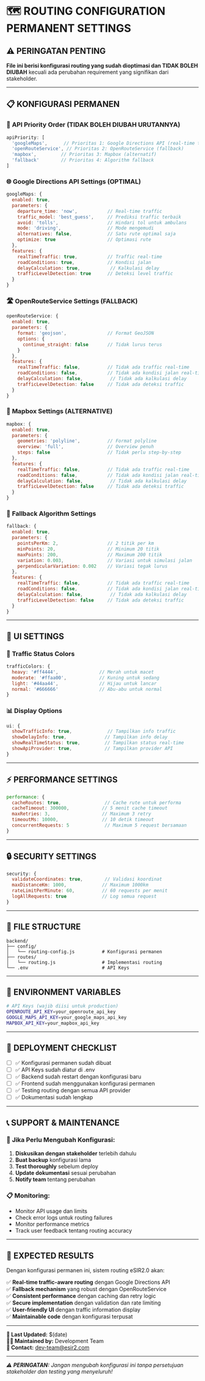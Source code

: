 # 🗺️ ROUTING CONFIGURATION PERMANENT SETTINGS

## ⚠️ **PERINGATAN PENTING**
**File ini berisi konfigurasi routing yang sudah dioptimasi dan TIDAK BOLEH DIUBAH**
kecuali ada perubahan requirement yang signifikan dari stakeholder.

---

## 📋 **KONFIGURASI PERMANEN**

### 🔧 **API Priority Order (TIDAK BOLEH DIUBAH URUTANNYA)**
```javascript
apiPriority: [
  'googleMaps',      // Prioritas 1: Google Directions API (real-time traffic)
  'openRouteService', // Prioritas 2: OpenRouteService (fallback)
  'mapbox',         // Prioritas 3: Mapbox (alternatif)
  'fallback'        // Prioritas 4: Algorithm fallback
]
```

### 🌐 **Google Directions API Settings (OPTIMAL)**
```javascript
googleMaps: {
  enabled: true,
  parameters: {
    departure_time: 'now',           // Real-time traffic
    traffic_model: 'best_guess',     // Prediksi traffic terbaik
    avoid: 'tolls',                  // Hindari tol untuk ambulans
    mode: 'driving',                 // Mode mengemudi
    alternatives: false,             // Satu rute optimal saja
    optimize: true                   // Optimasi rute
  },
  features: {
    realTimeTraffic: true,           // Traffic real-time
    roadConditions: true,            // Kondisi jalan
    delayCalculation: true,           // Kalkulasi delay
    trafficLevelDetection: true      // Deteksi level traffic
  }
}
```

### 🛣️ **OpenRouteService Settings (FALLBACK)**
```javascript
openRouteService: {
  enabled: true,
  parameters: {
    format: 'geojson',               // Format GeoJSON
    options: {
      continue_straight: false       // Tidak lurus terus
    }
  },
  features: {
    realTimeTraffic: false,          // Tidak ada traffic real-time
    roadConditions: false,           // Tidak ada kondisi jalan real-time
    delayCalculation: false,          // Tidak ada kalkulasi delay
    trafficLevelDetection: false     // Tidak ada deteksi traffic
  }
}
```

### 🎨 **Mapbox Settings (ALTERNATIVE)**
```javascript
mapbox: {
  enabled: true,
  parameters: {
    geometries: 'polyline',          // Format polyline
    overview: 'full',                // Overview penuh
    steps: false                     // Tidak perlu step-by-step
  },
  features: {
    realTimeTraffic: false,          // Tidak ada traffic real-time
    roadConditions: false,           // Tidak ada kondisi jalan real-time
    delayCalculation: false,          // Tidak ada kalkulasi delay
    trafficLevelDetection: false     // Tidak ada deteksi traffic
  }
}
```

### 🔄 **Fallback Algorithm Settings**
```javascript
fallback: {
  enabled: true,
  parameters: {
    pointsPerKm: 2,                  // 2 titik per km
    minPoints: 20,                   // Minimum 20 titik
    maxPoints: 200,                  // Maximum 200 titik
    variation: 0.003,                // Variasi untuk simulasi jalan
    perpendicularVariation: 0.002    // Variasi tegak lurus
  },
  features: {
    realTimeTraffic: false,          // Tidak ada traffic real-time
    roadConditions: false,           // Tidak ada kondisi jalan real-time
    delayCalculation: false,          // Tidak ada kalkulasi delay
    trafficLevelDetection: false     // Tidak ada deteksi traffic
  }
}
```

---

## 🎯 **UI SETTINGS**

### 🚦 **Traffic Status Colors**
```javascript
trafficColors: {
  heavy: '#ff4444',               // Merah untuk macet
  moderate: '#ffaa00',            // Kuning untuk sedang
  light: '#44aa44',               // Hijau untuk lancar
  normal: '#666666'               // Abu-abu untuk normal
}
```

### 📊 **Display Options**
```javascript
ui: {
  showTrafficInfo: true,             // Tampilkan info traffic
  showDelayInfo: true,              // Tampilkan info delay
  showRealTimeStatus: true,         // Tampilkan status real-time
  showApiProvider: true,            // Tampilkan provider API
}
```

---

## ⚡ **PERFORMANCE SETTINGS**

```javascript
performance: {
  cacheRoutes: true,                // Cache rute untuk performa
  cacheTimeout: 300000,            // 5 menit cache timeout
  maxRetries: 3,                   // Maximum 3 retry
  timeoutMs: 10000,                // 10 detik timeout
  concurrentRequests: 5             // Maximum 5 request bersamaan
}
```

---

## 🔒 **SECURITY SETTINGS**

```javascript
security: {
  validateCoordinates: true,        // Validasi koordinat
  maxDistanceKm: 1000,             // Maximum 1000km
  rateLimitPerMinute: 60,          // 60 requests per menit
  logAllRequests: true             // Log semua request
}
```

---

## 📁 **FILE STRUCTURE**

```
backend/
├── config/
│   └── routing-config.js          # Konfigurasi permanen
├── routes/
│   └── routing.js                 # Implementasi routing
└── .env                           # API Keys
```

---

## 🔑 **ENVIRONMENT VARIABLES**

```bash
# API Keys (wajib diisi untuk production)
OPENROUTE_API_KEY=your_openroute_api_key
GOOGLE_MAPS_API_KEY=your_google_maps_api_key
MAPBOX_API_KEY=your_mapbox_api_key
```

---

## 🚀 **DEPLOYMENT CHECKLIST**

- [ ] ✅ Konfigurasi permanen sudah dibuat
- [ ] ✅ API Keys sudah diatur di .env
- [ ] ✅ Backend sudah restart dengan konfigurasi baru
- [ ] ✅ Frontend sudah menggunakan konfigurasi permanen
- [ ] ✅ Testing routing dengan semua API provider
- [ ] ✅ Dokumentasi sudah lengkap

---

## 📞 **SUPPORT & MAINTENANCE**

### 🔧 **Jika Perlu Mengubah Konfigurasi:**
1. **Diskusikan dengan stakeholder** terlebih dahulu
2. **Buat backup** konfigurasi lama
3. **Test thoroughly** sebelum deploy
4. **Update dokumentasi** sesuai perubahan
5. **Notify team** tentang perubahan

### 📋 **Monitoring:**
- Monitor API usage dan limits
- Check error logs untuk routing failures
- Monitor performance metrics
- Track user feedback tentang routing accuracy

---

## 🎯 **EXPECTED RESULTS**

Dengan konfigurasi permanen ini, sistem routing eSIR2.0 akan:

✅ **Real-time traffic-aware routing** dengan Google Directions API  
✅ **Fallback mechanism** yang robust dengan OpenRouteService  
✅ **Consistent performance** dengan caching dan retry logic  
✅ **Secure implementation** dengan validation dan rate limiting  
✅ **User-friendly UI** dengan traffic information display  
✅ **Maintainable code** dengan konfigurasi terpusat  

---

**📅 Last Updated:** $(date)  
**👨‍💻 Maintained by:** Development Team  
**📧 Contact:** dev-team@esir2.com  

---

*⚠️ **PERINGATAN:** Jangan mengubah konfigurasi ini tanpa persetujuan stakeholder dan testing yang menyeluruh!*
